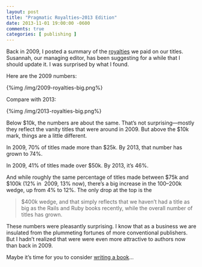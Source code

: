 ```yaml
---
layout: post
title: "Pragmatic Royalties—2013 Edition"
date: 2013-11-01 19:00:00 -0600
comments: true
categories: [ publishing ]
---
```


Back in 2009, I posted a summary of the
[royalties](/blog/2009/10/19/pragmatic-bookshelf-royalty-rates/)
we paid on our titles. Susannah, our managing
editor, has been suggesting for a while that I should update it. I was
surprised by what I found.

Here are the 2009 numbers:

{%img /img/2009-royalties-big.png%}

Compare with 2013:

{%img /img/2013-royalties-big.png%}

Below $10k, the numbers are about the same. That’s not
surprising—mostly they reflect the vanity titles that were around
in 2009. But above the $10k mark, things are a little different.

In 2009, 70% of titles made more than $25k. By 2013, that number has
grown to 74%.

In 2009, 41% of titles made over $50k. By 2013, it’s 46%.

And while roughly the same percentage of titles made between $75k and
$100k (12% in  2009, 13% now), there’s a big increase in the
$100–$200k wedge, up from 4% to 12%. The only drop at the top is the
>$400k wedge, and that simply reflects that we haven’t had a title as
big as the Rails and Ruby books recently, while the overall number of
titles has grown.

These numbers were pleasantly surprising. I know that as a business we
are insulated from the plummeting fortunes of more conventional
publishers. But I hadn’t realized that were were even more attractive
to authors now than back in 2009.

Maybe it’s time for you to consider <a
href="http://pragprog.com/write-for-us">writing a book</a>…


